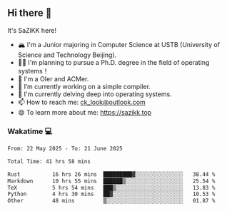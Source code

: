 ## Hi there 👋

It's SaZiKK here!

- 🏔️ I'm a Junior majoring in Computer Science  at USTB (University of Science and Technology Beijing).
- 🧑‍🎓 I'm planning to pursue a Ph.D. degree in the field of operating systems！
- 🚀 I'm a OIer and ACMer.
- 🔭 I’m currently working on a simple compiler.
- 🌱 I'm currently delving deep into operating systems.
- 📫 How to reach me: ck_look@outlook.com
- 😄 To learn more about me: https://sazikk.top

  
<!--
**SaZiKK/SaZiKK** is a ✨ _special_ ✨ repository because its `README.md` (this file) appears on your GitHub profile.

Here are some ideas to get you started:

- 🔭 I’m currently working on ...
- 🌱 I’m currently learning ...
- 👯 I’m looking to collaborate on ...
- 🤔 I’m looking for help with ...
- 💬 Ask me about ...
- 📫 How to reach me: ...
- 😄 Pronouns: ...
- ⚡ Fun fact: ...
-->

### Wakatime 💻

<!--START_SECTION:waka-->

```txt
From: 22 May 2025 - To: 21 June 2025

Total Time: 41 hrs 58 mins

Rust          16 hrs 26 mins  █████████▓░░░░░░░░░░░░░░░   38.44 %
Markdown      10 hrs 55 mins  ██████▒░░░░░░░░░░░░░░░░░░   25.54 %
TeX           5 hrs 54 mins   ███▒░░░░░░░░░░░░░░░░░░░░░   13.83 %
Python        4 hrs 30 mins   ██▓░░░░░░░░░░░░░░░░░░░░░░   10.53 %
Other         48 mins         ▒░░░░░░░░░░░░░░░░░░░░░░░░   01.87 %
```

<!--END_SECTION:waka-->
